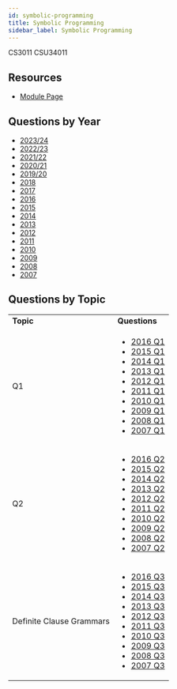 ```yaml
---
id: symbolic-programming
title: Symbolic Programming
sidebar_label: Symbolic Programming
---
```

CS3011
CSU34011

## Resources

-   [Module Page](https://www.scss.tcd.ie/Tim.Fernando/LPN/)

## Questions by Year

-   [2023/24](https://www.tcd.ie/academicregistry/exams/assets/local/Past%20Papers%202023-2024/Semester%201/CSU%20CS7%20STU%20STP/CSU34011-2%20Final%20Approved.pdf)
-   [2022/23](https://www.tcd.ie/academicregistry/exams/assets/local/past-papers202223/CSU/CSU34011-2.pdf)
-   [2021/22](https://www.tcd.ie/academicregistry/exams/assets/local/past-papers%20202122/SEM%201%20DREAMWEAVER%20UPLOADER%20PDF/CSU/CSU34011%20Final%202122.pdf)
-   [2020/21](https://www.tcd.ie/academicregistry/exams/assets/local/past-papers%20202021/CSU/CSU34011-1.pdf)
-   [2019/20](https://www.tcd.ie/academicregistry/exams/assets/local/past%20papers201920/CSU/CSU34011-1.PDF)
-   [2018](https://www.tcd.ie/academicregistry/exams/assets/local/past-papers2018/CS/CS3011-1.PDF)
-   [2017](https://www.tcd.ie/academicregistry/exams/assets/local/past-papers2017/CS/CS3011-1.PDF)
-   [2016](https://www.tcd.ie/academicregistry/exams/assets/local/past-papers2016/CS/CS3011-1.PDF)
-   [2015](https://www.tcd.ie/academicregistry/exams/assets/local/past-papers2015/CS/CS3011-1.PDF)
-   [2014](https://www.tcd.ie/academicregistry/exams/assets/local/past-papers2014/CS/CS30111.pdf)
-   [2013](https://www.tcd.ie/academicregistry/exams/assets/local/past-papers2013/CS/CS30111.pdf)
-   [2012](https://www.tcd.ie/Local/Exam_Papers/2012/XC/XCS30111.pdf)
-   [2011](https://www.tcd.ie/Local/Exam_Papers/2011/XC/XCS30111.pdf)
-   [2010](https://www.tcd.ie/Local/Exam_Papers/2010/XC/XCS30111.pdf)
-   [2009](https://www.tcd.ie/Local/Exam_Papers/2009/XC/XCS3BA221.pdf)
-   [2008](https://www.tcd.ie/Local/Exam_Papers/2008/XC/XCS3BA221.pdf)
-   [2007](https://www.tcd.ie/Local/Exam_Papers/2007/XC/XCS3BA221.pdf)

## Questions by Topic

<table className="examQuestions">
        <tbody><tr>
            <td><strong>Topic</strong></td>
            <td><strong>Questions</strong></td>
        </tr>
        <tr>
            <td>Q1</td>
            <td>
                <ul className="questions">
            <li><a href="https://www.tcd.ie/academicregistry/exams/assets/local/past-papers2016/CS/CS3011-1.PDF#page=2">2016 Q1</a></li>
            <li><a href="https://www.tcd.ie/academicregistry/exams/assets/local/past-papers2015/CS/CS3011-1.PDF#page=2">2015 Q1</a></li>
            <li><a href="https://www.tcd.ie/academicregistry/exams/assets/local/past-papers2014/CS/CS30111.pdf#page=2">2014 Q1</a></li>
            <li><a href="https://www.tcd.ie/academicregistry/exams/assets/local/past-papers2013/CS/CS30111.pdf#page=2">2013 Q1</a></li>
            <li><a href="https://www.tcd.ie/Local/Exam_Papers/2012/XC/XCS30111.pdf#page=2">2012 Q1</a></li>
            <li><a href="https://www.tcd.ie/Local/Exam_Papers/2011/XC/XCS30111.pdf#page=2">2011 Q1</a></li>
            <li><a href="https://www.tcd.ie/Local/Exam_Papers/2010/XC/XCS30111.pdf#page=2">2010 Q1</a></li>
            <li><a href="https://www.tcd.ie/Local/Exam_Papers/2009/XC/XCS3BA221.pdf#page=2">2009 Q1</a></li>
            <li><a href="https://www.tcd.ie/Local/Exam_Papers/2008/XC/XCS3BA221.pdf#page=2">2008 Q1</a></li>
            <li><a href="https://www.tcd.ie/Local/Exam_Papers/2007/XC/XCS3BA221.pdf#page=2">2007 Q1</a></li>
                </ul>
            </td>
        </tr>
        <tr>
            <td>Q2</td>
            <td>
                <ul className="questions">
            <li><a href="https://www.tcd.ie/academicregistry/exams/assets/local/past-papers2016/CS/CS3011-1.PDF#page=4">2016 Q2</a></li>
            <li><a href="https://www.tcd.ie/academicregistry/exams/assets/local/past-papers2015/CS/CS3011-1.PDF#page=4">2015 Q2</a></li>
            <li><a href="https://www.tcd.ie/academicregistry/exams/assets/local/past-papers2014/CS/CS30111.pdf#page=4">2014 Q2</a></li>
            <li><a href="https://www.tcd.ie/academicregistry/exams/assets/local/past-papers2013/CS/CS30111.pdf#page=5">2013 Q2</a></li>
            <li><a href="https://www.tcd.ie/Local/Exam_Papers/2012/XC/XCS30111.pdf#page=3&zoom=0,0,600">2012 Q2</a></li>
            <li><a href="https://www.tcd.ie/Local/Exam_Papers/2011/XC/XCS30111.pdf#page=2&zoom=0,0,800">2011 Q2</a></li>
            <li><a href="https://www.tcd.ie/Local/Exam_Papers/2010/XC/XCS30111.pdf#page=3&zoom=0,0,500">2010 Q2</a></li>
            <li><a href="https://www.tcd.ie/Local/Exam_Papers/2009/XC/XCS3BA221.pdf#page=4&zoom=0,0,200">2009 Q2</a></li>
            <li><a href="https://www.tcd.ie/Local/Exam_Papers/2008/XC/XCS3BA221.pdf#page=5">2008 Q2</a></li>
            <li><a href="https://www.tcd.ie/Local/Exam_Papers/2007/XC/XCS3BA221.pdf#page=3">2007 Q2</a></li>
                </ul>
            </td>
        </tr>
        <tr>
            <td>Definite Clause Grammars</td>
            <td>
                <ul className="questions">
            <li><a href="https://www.tcd.ie/academicregistry/exams/assets/local/past-papers2016/CS/CS3011-1.PDF#page=5">2016 Q3</a></li>
            <li><a href="https://www.tcd.ie/academicregistry/exams/assets/local/past-papers2015/CS/CS3011-1.PDF#page=6">2015 Q3</a></li>
            <li><a href="https://www.tcd.ie/academicregistry/exams/assets/local/past-papers2014/CS/CS30111.pdf#page=5">2014 Q3</a></li>
            <li><a href="https://www.tcd.ie/academicregistry/exams/assets/local/past-papers2013/CS/CS30111.pdf#page=7">2013 Q3</a></li>
            <li><a href="https://www.tcd.ie/Local/Exam_Papers/2012/XC/XCS30111.pdf#page=5&zoom=0,0,500">2012 Q3</a></li>
            <li><a href="https://www.tcd.ie/Local/Exam_Papers/2011/XC/XCS30111.pdf#page=4&zoom=0,0,500">2011 Q3</a></li>
            <li><a href="https://www.tcd.ie/Local/Exam_Papers/2010/XC/XCS30111.pdf#page=5&zoom=0,0,500">2010 Q3</a></li>
            <li><a href="https://www.tcd.ie/Local/Exam_Papers/2009/XC/XCS3BA221.pdf#page=5&zoom=0,0,300">2009 Q3</a></li>
            <li><a href="https://www.tcd.ie/Local/Exam_Papers/2008/XC/XCS3BA221.pdf#page=7">2008 Q3</a></li>
            <li><a href="https://www.tcd.ie/Local/Exam_Papers/2007/XC/XCS3BA221.pdf#page=4">2007 Q3</a></li>
                </ul>
            </td>
        </tr>
    </tbody></table>
